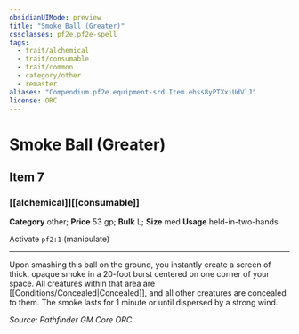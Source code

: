 ```yaml
---
obsidianUIMode: preview
title: "Smoke Ball (Greater)"
cssclasses: pf2e,pf2e-spell
tags:
  - trait/alchemical
  - trait/consumable
  - trait/common
  - category/other
  - remaster
aliases: "Compendium.pf2e.equipment-srd.Item.ehss8yPTXxiUdVlJ"
license: ORC
---
```

# Smoke Ball (Greater)
## Item 7
### [[alchemical]][[consumable]]

**Category** other; 
**Price** 53 gp; 
**Bulk** L; **Size** med
**Usage** held-in-two-hands

Activate `pf2:1` (manipulate)

* * *

Upon smashing this ball on the ground, you instantly create a screen of thick, opaque smoke in a 20-foot burst centered on one corner of your space. All creatures within that area are [[Conditions/Concealed|Concealed]], and all other creatures are concealed to them. The smoke lasts for 1 minute or until dispersed by a strong wind.

*Source: Pathfinder GM Core*
*ORC*